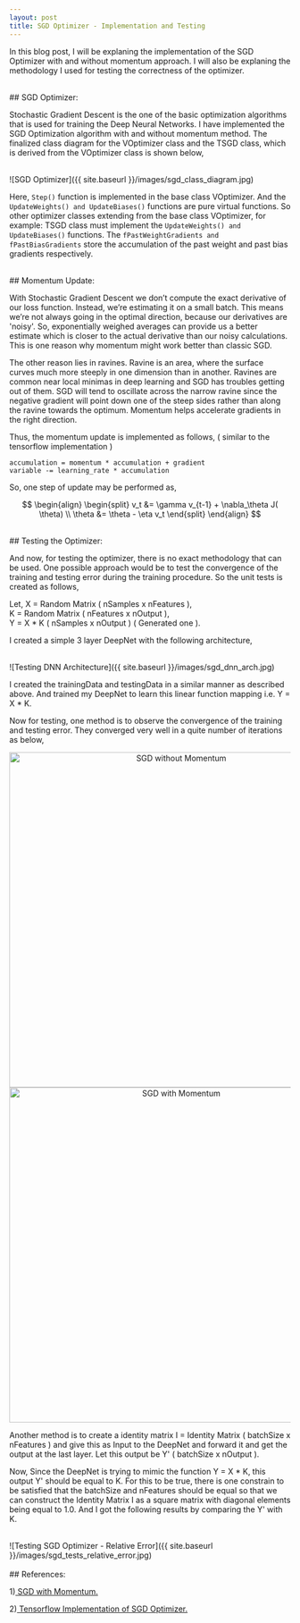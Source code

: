 ```yaml
---
layout: post
title: SGD Optimizer - Implementation and Testing
---
```


In this blog post, I will be explaning the implementation of the SGD Optimizer with and without momentum approach. I will also be explaning the methodology I used for testing the correctness of the optimizer.

<br>
## SGD Optimizer:
<br>

Stochastic Gradient Descent is the one of the basic optimization algorithms that is used for training the Deep Neural Networks. I have implemented the SGD Optimization algorithm with and without momentum method. The finalized class diagram for the VOptimizer class and the TSGD class, which is derived from the VOptimizer class is shown below,

<br>
![SGD Optimizer]({{ site.baseurl }}/images/sgd_class_diagram.jpg)
<br>

Here, ```Step()``` function is implemented in the base class VOptimizer. And the ```UpdateWeights() and UpdateBiases()``` functions are pure virtual functions. So other optimizer classes extending from the base class VOptimizer, for example: TSGD class must implement the ```UpdateWeights() and UpdateBiases()``` functions. The ```fPastWeightGradients and fPastBiasGradients``` store the accumulation of the past weight and past bias gradients respectively.

<br>
## Momentum Update:
<br>

With Stochastic Gradient Descent we don’t compute the exact derivative of our loss function. Instead, we’re estimating it on a small batch. This means we’re not always going in the optimal direction, because our derivatives are 'noisy'. So, exponentially weighed averages can provide us a better estimate which is closer to the actual derivative than our noisy calculations. This is one reason why momentum might work better than classic SGD.

The other reason lies in ravines. Ravine is an area, where the surface curves much more steeply in one dimension than in another. Ravines are common near local minimas in deep learning and SGD has troubles getting out of them. SGD will tend to oscillate across the narrow ravine since the negative gradient will point down one of the steep sides rather than along the ravine towards the optimum. Momentum helps accelerate gradients in the right direction.

Thus, the momentum update is implemented as follows, ( similar to the tensorflow implementation )

```
accumulation = momentum * accumulation + gradient
variable -= learning_rate * accumulation
```

So, one step of update may be performed as,

$$
\begin{align}
\begin{split}
v_t &= \gamma v_{t-1} + \nabla_\theta J( \theta) \\  
\theta &= \theta - \eta v_t
\end{split}
\end{align}
$$

<br>
## Testing the Optimizer:
<br>

And now, for testing the optimizer, there is no exact methodology that can be used. One possible approach would be to test the convergence of the training and testing error during the training procedure. So the unit tests is created as follows,

Let, X = Random Matrix ( nSamples x nFeatures ),<br>
K = Random Matrix ( nFeatures x nOutput ),<br>
Y = X * K ( nSamples x nOutput ) ( Generated one ).<br>

I created a simple 3 layer DeepNet with the following architecture,

<br>
![Testing DNN Architecture]({{ site.baseurl }}/images/sgd_dnn_arch.jpg)
<br>

I created the trainingData and testingData in a similar manner as described above. And trained my DeepNet to learn this linear function mapping i.e. Y = X * K.

Now for testing, one method is to observe the convergence of the training and testing error. They converged very well in a quite number of iterations as below,

<div>
    <a href="https://plot.ly/~ravikiran0606/6/?share_key=lJGwP6gA4wYq23HB78U3YM" target="_blank" title="SGD without Momentum" style="display: block; text-align: center;"><img src="https://plot.ly/~ravikiran0606/6.png?share_key=lJGwP6gA4wYq23HB78U3YM" alt="SGD without Momentum" style="max-width: 100%;width: 600px;"  width="600" onerror="this.onerror=null;this.src='https://plot.ly/404.png';" /></a>
    <script data-plotly="ravikiran0606:6" sharekey-plotly="lJGwP6gA4wYq23HB78U3YM" src="https://plot.ly/embed.js" async></script>
</div>

<div>
    <a href="https://plot.ly/~ravikiran0606/3/?share_key=pQzr1aQJE3K9hLBjWlpJ5W" target="_blank" title="SGD with Momentum" style="display: block; text-align: center;"><img src="https://plot.ly/~ravikiran0606/3.png?share_key=pQzr1aQJE3K9hLBjWlpJ5W" alt="SGD with Momentum" style="max-width: 100%;width: 600px;"  width="600" onerror="this.onerror=null;this.src='https://plot.ly/404.png';" /></a>
    <script data-plotly="ravikiran0606:3" sharekey-plotly="pQzr1aQJE3K9hLBjWlpJ5W" src="https://plot.ly/embed.js" async></script>
</div>

Another method is to create a identity matrix I = Identity Matrix ( batchSize x nFeatures ) and give this as Input to the DeepNet and forward it and get the output at the last layer. Let this output be Y' ( batchSize x nOutput ).<br>

Now, Since the DeepNet is trying to mimic the function Y = X * K, this output Y' should be equal to K. For this to be true, there is one constrain to be satisfied that the batchSize and nFeatures should be equal so that we can construct the Identity Matrix I as a square matrix with diagonal elements being equal to 1.0. And I got the following results by comparing the Y' with K.

<br>
![Testing SGD Optimizer - Relative Error]({{ site.baseurl }}/images/sgd_tests_relative_error.jpg)
<br>


<br>
## References:

1)[ SGD with Momentum. ](https://towardsdatascience.com/stochastic-gradient-descent-with-momentum-a84097641a5d)

2)[ Tensorflow Implementation of SGD Optimizer. ](https://www.tensorflow.org/api_docs/python/tf/train/MomentumOptimizer)